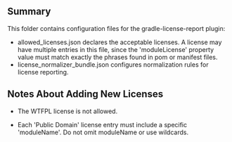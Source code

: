## Summary

This folder contains configuration files for the gradle-license-report plugin:

*   allowed_licenses.json declares the acceptable licenses. A license may have
    multiple entries in this file, since the 'moduleLicense' property value must
    match exactly the phrases found in pom or manifest files.
*   license_normalizer_bundle.json configures normalization rules for license
    reporting.

## Notes About Adding New Licenses

*   The WTFPL license is not allowed.

*   Each 'Public Domain' license entry must include a specific 'moduleName'. Do
    not omit moduleName or use wildcards.
